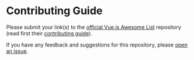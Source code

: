 # Contributing Guide

Please submit your link(s) to the [official Vue.js Awesome List](https://github.com/vuejs/awesome-vue) repository (read first their [contributing guide](https://github.com/vuejs/awesome-vue/blob/master/CONTRIBUTING.md)).

If you have any feedback and suggestions for this repository, please [open an issue](https://github.com/rmjordas/awesome-vue/issues/new).
